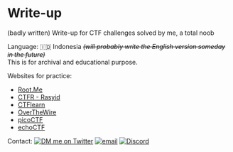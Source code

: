 # Write-up
(badly written) Write-up for CTF challenges solved by me, a total noob

Language: :indonesia: Indonesia <s><i>(will probably write the English version someday in the future)</i></s><br>
This is for archival and educational purpose.

Websites for practice:
- [Root.Me](https://www.root-me.org/?page=news&lang=en)
- [CTFR - Rasyid](https://github.com/ftiannisa/writeup/tree/main/CTFR)
- [CTFlearn](https://github.com/ftiannisa/writeup/tree/main/CTFlearn)
- [OverTheWire](https://overthewire.org/wargames/)
- [picoCTF](https://github.com/ftiannisa/writeup/tree/main/picoCTF)
- [echoCTF](https://echoctf.red/)


Contact:
[![DM me on Twitter](https://img.shields.io/badge/DM%20me%20on%20Twitter-1DA1F2?style=flat-square&logo=twitter&logoColor=white)](https://twitter.com/ftiannisa)
[![email](https://img.shields.io/badge/Gmail-D14836?style=flat-square&logo=gmail&logoColor=white)](mailto:firstiannisa.02@gmail.com?subject=Github%20Write-up%20Inquiry)
[![Discord](https://img.shields.io/badge/Discord-5865F2?style=flat-square&logo=discord&logoColor=white)](https://discord.com/users/304624004080074763)
